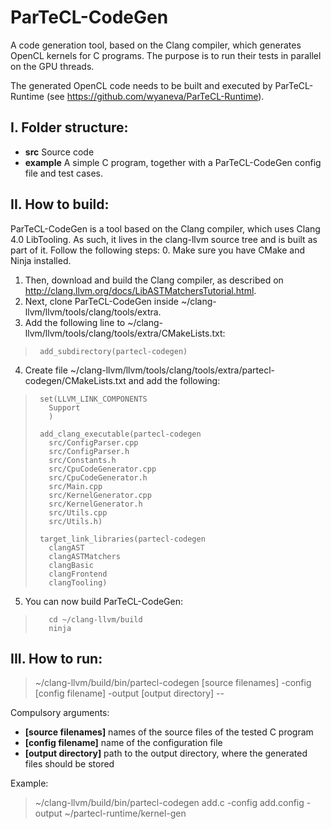 # ParTeCL-CodeGen

A code generation tool, based on the Clang compiler, which generates OpenCL kernels for C programs. 
The purpose is to run their tests in parallel on the GPU threads.

The generated OpenCL code needs to be built and executed by ParTeCL-Runtime (see https://github.com/wyaneva/ParTeCL-Runtime).


I. Folder structure:
--------------------
  - **src**        Source code
  - **example**    A simple C program, together with a ParTeCL-CodeGen config file and test cases.

II. How to build:
-----------------
ParTeCL-CodeGen is a tool based on the Clang compiler, which uses Clang 4.0 LibTooling. 
As such, it lives in the clang-llvm source tree and is built as part of it.
Follow the following steps:
  0. Make sure you have CMake and Ninja installed.
  1. Then, download and build the Clang compiler, as described on http://clang.llvm.org/docs/LibASTMatchersTutorial.html.
  2. Next, clone ParTeCL-CodeGen inside ~/clang-llvm/llvm/tools/clang/tools/extra.
  3. Add the following line to ~/clang-llvm/llvm/tools/clang/tools/extra/CMakeLists.txt:
   
>      add_subdirectory(partecl-codegen)

  4. Create file ~/clang-llvm/llvm/tools/clang/tools/extra/partecl-codegen/CMakeLists.txt and add the following:

>      set(LLVM_LINK_COMPONENTS
>        Support
>        )
>              
>      add_clang_executable(partecl-codegen
>        src/ConfigParser.cpp
>        src/ConfigParser.h
>        src/Constants.h
>        src/CpuCodeGenerator.cpp
>        src/CpuCodeGenerator.h
>        src/Main.cpp
>        src/KernelGenerator.cpp
>        src/KernelGenerator.h
>        src/Utils.cpp
>        src/Utils.h)
>              
>      target_link_libraries(partecl-codegen
>        clangAST
>        clangASTMatchers
>        clangBasic
>        clangFrontend
>        clangTooling)

  5. You can now build ParTeCL-CodeGen:

>        cd ~/clang-llvm/build
>        ninja


III. How to run:
----------------

>  ~/clang-llvm/build/bin/partecl-codegen [source filenames] -config [config filename] -output [output directory] --

Compulsory arguments:
  - **[source filenames]**    names of the source files of the tested C program
  - **[config filename]**     name of the configuration file
  - **[output directory]**    path to the output directory, where the generated files should be stored

Example:

>  ~/clang-llvm/build/bin/partecl-codegen add.c -config add.config -output ~/partecl-runtime/kernel-gen
